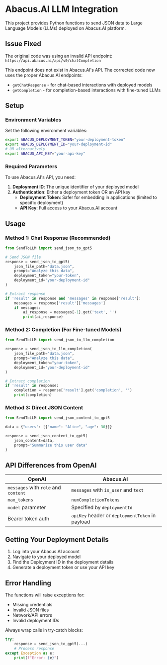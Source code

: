 # Abacus.AI LLM Integration

This project provides Python functions to send JSON data to Large Language Models (LLMs) deployed on Abacus.AI platform.

## Issue Fixed

The original code was using an invalid API endpoint: `https://api.abacus.ai/api/v0/chatCompletion`

This endpoint does not exist in Abacus.AI's API. The corrected code now uses the proper Abacus.AI endpoints:

- `getChatResponse` - for chat-based interactions with deployed models
- `getCompletion` - for completion-based interactions with fine-tuned LLMs

## Setup

### Environment Variables

Set the following environment variables:

```bash
export ABACUS_DEPLOYMENT_TOKEN="your-deployment-token"
export ABACUS_DEPLOYMENT_ID="your-deployment-id"
# OR alternatively
export ABACUS_API_KEY="your-api-key"
```

### Required Parameters

To use Abacus.AI's API, you need:

1. **Deployment ID**: The unique identifier of your deployed model
2. **Authentication**: Either a deployment token OR an API key
   - **Deployment Token**: Safer for embedding in applications (limited to specific deployment)
   - **API Key**: Full access to your Abacus.AI account

## Usage

### Method 1: Chat Response (Recommended)

```python
from SendToLLM import send_json_to_gpt5

# Send JSON file
response = send_json_to_gpt5(
    json_file_path="data.json",
    prompt="Analyze this data",
    deployment_token="your-token",
    deployment_id="your-deployment-id"
)

# Extract response
if 'result' in response and 'messages' in response['result']:
    messages = response['result']['messages']
    if messages:
        ai_response = messages[-1].get('text', '')
        print(ai_response)
```

### Method 2: Completion (For Fine-tuned Models)

```python
from SendToLLM import send_json_to_llm_completion

response = send_json_to_llm_completion(
    json_file_path="data.json",
    prompt="Analyze this data",
    deployment_token="your-token",
    deployment_id="your-deployment-id"
)

# Extract completion
if 'result' in response:
    completion = response['result'].get('completion', '')
    print(completion)
```

### Method 3: Direct JSON Content

```python
from SendToLLM import send_json_content_to_gpt5

data = {"users": [{"name": "Alice", "age": 30}]}

response = send_json_content_to_gpt5(
    json_content=data,
    prompt="Summarize this user data"
)
```

## API Differences from OpenAI

| OpenAI | Abacus.AI |
|--------|-----------|
| `messages` with `role` and `content` | `messages` with `is_user` and `text` |
| `max_tokens` | `numCompletionTokens` |
| `model` parameter | Specified by `deploymentId` |
| Bearer token auth | `apiKey` header or `deploymentToken` in payload |

## Getting Your Deployment Details

1. Log into your Abacus.AI account
2. Navigate to your deployed model
3. Find the Deployment ID in the deployment details
4. Generate a deployment token or use your API key

## Error Handling

The functions will raise exceptions for:
- Missing credentials
- Invalid JSON files
- Network/API errors
- Invalid deployment IDs

Always wrap calls in try-catch blocks:

```python
try:
    response = send_json_to_gpt5(...)
    # Process response
except Exception as e:
    print(f"Error: {e}")
```